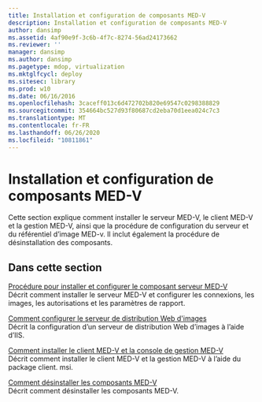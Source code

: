 ```yaml
---
title: Installation et configuration de composants MED-V
description: Installation et configuration de composants MED-V
author: dansimp
ms.assetid: 4af90e9f-3c6b-4f7c-8274-56ad24173662
ms.reviewer: ''
manager: dansimp
ms.author: dansimp
ms.pagetype: mdop, virtualization
ms.mktglfcycl: deploy
ms.sitesec: library
ms.prod: w10
ms.date: 06/16/2016
ms.openlocfilehash: 3caceff013c6d472702b820e69547c0298388829
ms.sourcegitcommit: 354664bc527d93f80687cd2eba70d1eea024c7c3
ms.translationtype: MT
ms.contentlocale: fr-FR
ms.lasthandoff: 06/26/2020
ms.locfileid: "10811861"
---
```

# Installation et configuration de composants MED-V


Cette section explique comment installer le serveur MED-V, le client MED-V et la gestion MED-V, ainsi que la procédure de configuration du serveur et du référentiel d’image MED-v. Il inclut également la procédure de désinstallation des composants.

## Dans cette section


<a href="" id="how-to-install-and-configure-the-med-v-server-component"></a>[Procédure pour installer et configurer le composant serveur MED-V](how-to-install-and-configure-the-med-v-server-component.md)  
Décrit comment installer le serveur MED-V et configurer les connexions, les images, les autorisations et les paramètres de rapport.

<a href="" id="how-to-configure-the-image-web-distribution-server"></a>[Comment configurer le serveur de distribution Web d'images](how-to-configure-the-image-web-distribution-server.md)  
Décrit la configuration d’un serveur de distribution Web d’images à l’aide d’IIS.

<a href="" id="how-to-install-med-v-client-and-med-v-management-console"></a>[Comment installer le client MED-V et la console de gestion MED-V](how-to-install-med-v-client-and-med-v-management-console.md)  
Décrit comment installer le client MED-V et la gestion MED-V à l’aide du package client. msi.

<a href="" id="how-to-uninstall-med-v-components"></a>[Comment désinstaller les composants MED-V](how-to-uninstall-med-v-componentsmedvv2.md)  
Décrit comment désinstaller les composants MED-V.

 

 





